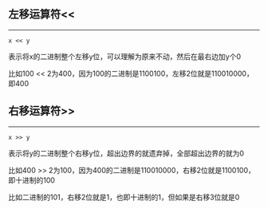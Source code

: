 ## **左移运算符<<**

---

```text
x << y
```

表示将x的二进制整个左移y位，可以理解为原来不动，然后在最右边加y个0

比如100 << 2为400，因为100的二进制是1100100，左移2位就是110010000，即400

## **右移运算符>>**

---

```text
x >> y
```

表示将y的二进制整个右移y位，超出边界的就遗弃掉，全部超出边界的就为0

比如400 >> 2为100，因为400的二进制是110010000，右移2位就是1100100，即十进制的100

比如二进制的101，右移2位就是1，也即十进制的1，但如果是右移3位就是0
